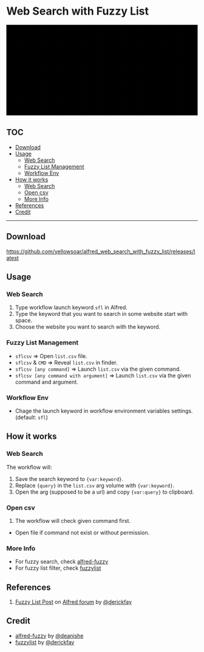 # Web Search with Fuzzy List

![](demo.gif)

## TOC

<!-- MarkdownTOC -->

- [Download](#download)
- [Usage](#usage)
  - [Web Search](#web-search)
  - [Fuzzy List Management](#fuzzy-list-management)
  - [Workflow Env](#workflow-env)
- [How it works](#how-it-works)
  - [Web Search](#web-search-1)
  - [Open csv](#open-csv)
  - [More Info](#more-info)
- [References](#references)
- [Credit](#credit)

<!-- /MarkdownTOC -->

---

## Download

<https://github.com/yellowsoar/alfred_web_search_with_fuzzy_list/releases/latest>

## Usage

### Web Search

1. Type workflow launch keyword `sfl` in Alfred.
1. Type the keyword that you want to search in some website start with space.
1. Choose the website you want to search with the keyword.

### Fuzzy List Management

- `sflcsv` =>
  Open `list.csv` file.
- `sflcsv` & `CMD` =>
  Reveal `list.csv` in finder.
- `sflcsv [any command]` =>
  Launch `list.csv` via the given command.
- `sflcsv [any command with argument]` =>
  Launch `list.csv` via the given command and argument.

### Workflow Env

- Chage the launch keyword in workflow environment variables settings.
  (default: `sfl`)

## How it works

### Web Search

The workflow will:

1. Save the search keyword to `{var:keyword}`.
1. Replace `{query}` in the `list.csv` arg volume with `{var:keyword}`.
1. Open the arg (supposed to be a url) and copy `{var:query}` to clipboard.

### Open csv

1. The workflow will check given command first.
  - Open file if command not exist or without permission.

### More Info

- For fuzzy search, check [alfred-fuzzy][alfred-fuzzy]
- For fuzzy list filter, check [fuzzylist][fuzzylist]

## References

1. [Fuzzy List  Post][fuzzylistpost] on [Alfred forum][alfredforum] by [@derickfay][derickfay]

## Credit

- [alfred-fuzzy][alfred-fuzzy] by [@deanishe][deanishe]
- [fuzzylist][fuzzylist] by [@derickfay][derickfay]



[deanishe]: https://github.com/deanishe
[alfred-fuzzy]: https://github.com/deanishe/alfred-fuzzy
[derickfay]: https://github.com/derickfay
[fuzzylist]: https://github.com/derickfay/fuzzylist
[fuzzylistpost]: https://www.alfredforum.com/topic/11094-fuzzy-self-updating-list-filter-workflow-template/
[alfredforum]: https://www.alfredforum.com

